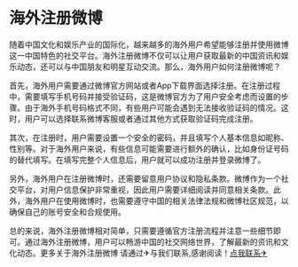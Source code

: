 # 海外注册微博

随着中国文化和娱乐产业的国际化，越来越多的海外用户希望能够注册并使用微博这一中国特色的社交平台。海外注册微博不仅可以让用户获取最新的中国资讯和娱乐动态，还可以与中国朋友和明星互动交流。那么，海外用户如何注册微博呢？

首先，海外用户需要通过微博官方网站或者App下载界面选择注册。在注册过程中，需要填写手机号码并接受验证码，这是微博官方为了用户安全考虑而设置的步骤。由于海外手机号码格式不同，有些用户可能会遇到无法接收验证码的情况。这时，用户可以选择联系微博客服或者通过其他方式获取验证码完成注册。

其次，在注册时，用户需要设置一个安全的密码，并且填写个人基本信息如昵称、性别等。对于海外用户来说，有些信息可能需要进行额外的确认，比如身份证号码的替代填写。在填写完整个人信息后，用户就可以成功注册并登录微博了。

另外，海外用户在注册微博时，还需要留意用户协议和隐私条款。微博作为一个社交平台，对用户信息保护非常重视，因此用户需要详细阅读并同意相关条款。此外，海外用户在使用微博时，也需要遵守中国的相关法律法规和微博社区规范，以确保自己的账号安全和合规使用。

总的来说，海外注册微博相对简单，只需要遵循官方注册流程并注意一些细节即可。通过海外注册微博，用户可以畅游中国的社交网络世界，了解最新的资讯和文化动态。更多关于海外注册微博 请通过✈与我们联系,感谢阅读！[点我联系✈](https://img.k02.cc)